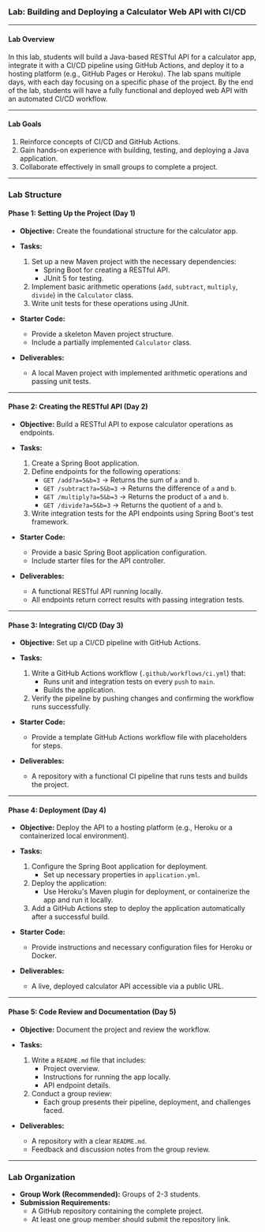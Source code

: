 ### **Lab: Building and Deploying a Calculator Web API with CI/CD**

---

#### **Lab Overview**
In this lab, students will build a Java-based RESTful API for a calculator app, integrate it with a CI/CD pipeline using GitHub Actions, and deploy it to a hosting platform (e.g., GitHub Pages or Heroku). The lab spans multiple days, with each day focusing on a specific phase of the project. By the end of the lab, students will have a fully functional and deployed web API with an automated CI/CD workflow.

---

#### **Lab Goals**
1. Reinforce concepts of CI/CD and GitHub Actions.
2. Gain hands-on experience with building, testing, and deploying a Java application.
3. Collaborate effectively in small groups to complete a project.

---

### **Lab Structure**

#### **Phase 1: Setting Up the Project (Day 1)**

- **Objective:** Create the foundational structure for the calculator app.
- **Tasks:**
  1. Set up a new Maven project with the necessary dependencies:
     - Spring Boot for creating a RESTful API.
     - JUnit 5 for testing.
  2. Implement basic arithmetic operations (`add`, `subtract`, `multiply`, `divide`) in the `Calculator` class.
  3. Write unit tests for these operations using JUnit.

- **Starter Code:**
  - Provide a skeleton Maven project structure.
  - Include a partially implemented `Calculator` class.

- **Deliverables:**
  - A local Maven project with implemented arithmetic operations and passing unit tests.

---

#### **Phase 2: Creating the RESTful API (Day 2)**

- **Objective:** Build a RESTful API to expose calculator operations as endpoints.
- **Tasks:**
  1. Create a Spring Boot application.
  2. Define endpoints for the following operations:
     - `GET /add?a=5&b=3` → Returns the sum of `a` and `b`.
     - `GET /subtract?a=5&b=3` → Returns the difference of `a` and `b`.
     - `GET /multiply?a=5&b=3` → Returns the product of `a` and `b`.
     - `GET /divide?a=5&b=3` → Returns the quotient of `a` and `b`.
  3. Write integration tests for the API endpoints using Spring Boot's test framework.

- **Starter Code:**
  - Provide a basic Spring Boot application configuration.
  - Include starter files for the API controller.

- **Deliverables:**
  - A functional RESTful API running locally.
  - All endpoints return correct results with passing integration tests.

---

#### **Phase 3: Integrating CI/CD (Day 3)**

- **Objective:** Set up a CI/CD pipeline with GitHub Actions.
- **Tasks:**
  1. Write a GitHub Actions workflow (`.github/workflows/ci.yml`) that:
     - Runs unit and integration tests on every `push` to `main`.
     - Builds the application.
  2. Verify the pipeline by pushing changes and confirming the workflow runs successfully.

- **Starter Code:**
  - Provide a template GitHub Actions workflow file with placeholders for steps.

- **Deliverables:**
  - A repository with a functional CI pipeline that runs tests and builds the project.

---

#### **Phase 4: Deployment (Day 4)**

- **Objective:** Deploy the API to a hosting platform (e.g., Heroku or a containerized local environment).
- **Tasks:**
  1. Configure the Spring Boot application for deployment.
     - Set up necessary properties in `application.yml`.
  2. Deploy the application:
     - Use Heroku's Maven plugin for deployment, or containerize the app and run it locally.
  3. Add a GitHub Actions step to deploy the application automatically after a successful build.

- **Starter Code:**
  - Provide instructions and necessary configuration files for Heroku or Docker.

- **Deliverables:**
  - A live, deployed calculator API accessible via a public URL.

---

#### **Phase 5: Code Review and Documentation (Day 5)**

- **Objective:** Document the project and review the workflow.
- **Tasks:**
  1. Write a `README.md` file that includes:
     - Project overview.
     - Instructions for running the app locally.
     - API endpoint details.
  2. Conduct a group review:
     - Each group presents their pipeline, deployment, and challenges faced.

- **Deliverables:**
  - A repository with a clear `README.md`.
  - Feedback and discussion notes from the group review.

---

### **Lab Organization**
- **Group Work (Recommended):** Groups of 2-3 students.
- **Submission Requirements:**
  - A GitHub repository containing the complete project.
  - At least one group member should submit the repository link.
